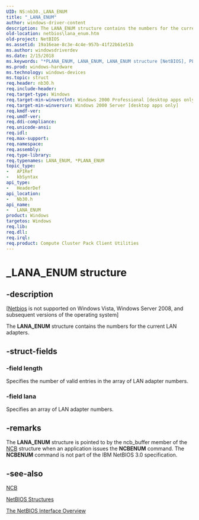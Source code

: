 ```yaml
---
UID: NS:nb30._LANA_ENUM
title: "_LANA_ENUM"
author: windows-driver-content
description: The LANA_ENUM structure contains the numbers for the current LAN adapters.
old-location: netbios\lana_enum.htm
old-project: NetBIOS
ms.assetid: 19a16eae-8c3e-4c4e-957b-41f22b61e51b
ms.author: windowsdriverdev
ms.date: 2/15/2018
ms.keywords: "*PLANA_ENUM, LANA_ENUM, LANA_ENUM structure [NetBIOS], PLANA_ENUM, PLANA_ENUM structure pointer [NetBIOS], _LANA_ENUM, nb30/LANA_ENUM, nb30/PLANA_ENUM, netbios.lana_enum"
ms.prod: windows-hardware
ms.technology: windows-devices
ms.topic: struct
req.header: nb30.h
req.include-header: 
req.target-type: Windows
req.target-min-winverclnt: Windows 2000 Professional [desktop apps only]
req.target-min-winversvr: Windows 2000 Server [desktop apps only]
req.kmdf-ver: 
req.umdf-ver: 
req.ddi-compliance: 
req.unicode-ansi: 
req.idl: 
req.max-support: 
req.namespace: 
req.assembly: 
req.type-library: 
req.typenames: LANA_ENUM, *PLANA_ENUM
topic_type:
-	APIRef
-	kbSyntax
api_type:
-	HeaderDef
api_location:
-	Nb30.h
api_name:
-	LANA_ENUM
product: Windows
targetos: Windows
req.lib: 
req.dll: 
req.irql: 
req.product: Compute Cluster Pack Client Utilities
---
```


# _LANA_ENUM structure


## -description


<p class="CCE_Message">[<a href="https://msdn.microsoft.com/library/windows/hardware/dn965731">Netbios</a> is not supported on Windows Vista,  Windows Server 2008, and subsequent versions of the operating system]

The <b>LANA_ENUM</b> structure contains the numbers for the current LAN adapters.


## -struct-fields




### -field length

Specifies the number of valid entries in the array of LAN adapter numbers.


### -field lana

Specifies an array of LAN adapter numbers.


## -remarks



The <b>LANA_ENUM</b> structure is pointed to by the ncb_buffer member of the <a href="https://msdn.microsoft.com/e3fcca1c-8057-41c4-80a5-d1e67920d88c">NCB</a> structure when an application issues the <b>NCBENUM</b> command. The <b>NCBENUM</b> command is not part of the IBM NetBIOS 3.0 specification.




## -see-also




<b></b>



<a href="https://msdn.microsoft.com/e3fcca1c-8057-41c4-80a5-d1e67920d88c">NCB</a>



<a href="https://msdn.microsoft.com/64ef39ec-d69a-4e33-9192-dda6d1bb84b8">NetBIOS Structures</a>



<a href="https://msdn.microsoft.com/9144e283-0e5f-43d7-8cd2-e746f94c6f14">The NetBIOS Interface Overview</a>
 

 

